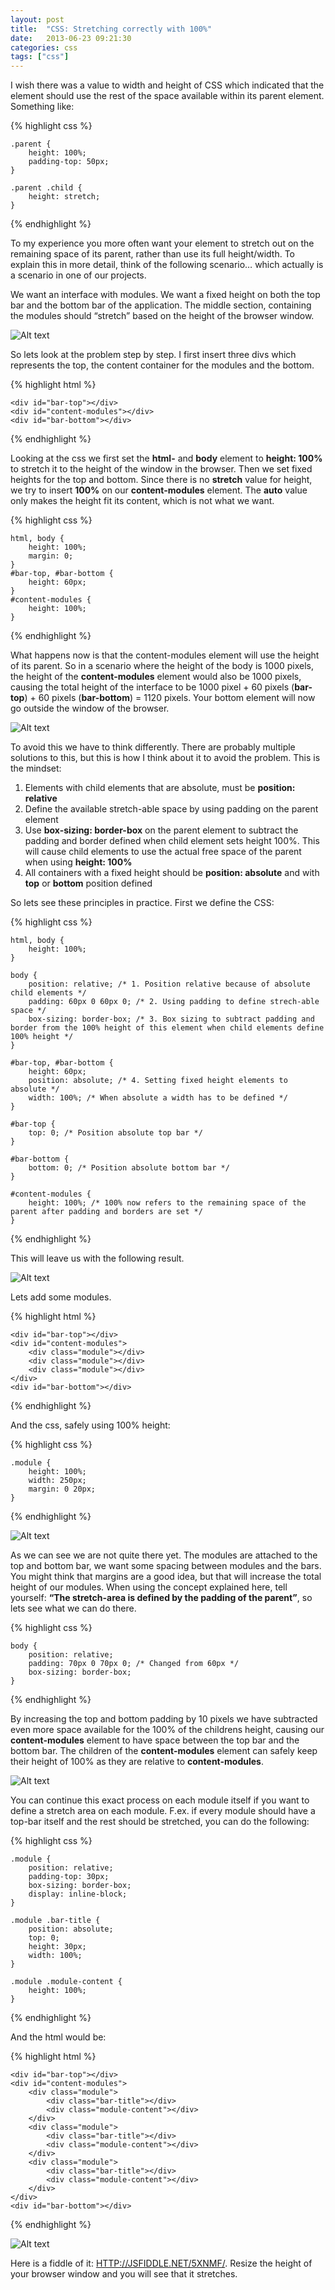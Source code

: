 ```yaml
---
layout: post
title:  "CSS: Stretching correctly with 100%"
date:   2013-06-23 09:21:30
categories: css
tags: ["css"]
---
```


I wish there was a value to width and height of CSS which indicated that the element should use the rest of the space available within its parent element. Something like:

{% highlight css %}

    .parent {
        height: 100%;
        padding-top: 50px;
    }

    .parent .child {
        height: stretch;
    }

{% endhighlight %}

To my experience you more often want your element to stretch out on the remaining space of its parent, rather than use its full height/width. To explain this in more detail,
think of the following scenario… which actually is a scenario in one of our projects.

We want an interface with modules. We want a fixed height on both the top bar and the bottom bar of the application. The middle section, containing the modules should “stretch”
based on the height of the browser window.

![Alt text](/assets/img/stretch.jpg)

So lets look at the problem step by step. I first insert three divs which represents the top, the content container for the modules and the bottom.

{% highlight html %}

    <div id="bar-top"></div>
    <div id="content-modules"></div>
    <div id="bar-bottom"></div>

{% endhighlight %}

Looking at the css we first set the **html-** and **body** element to **height: 100%** to stretch it to the height of the window in the browser. Then we set fixed heights for the top and bottom.
Since there is no **stretch** value for height, we try to insert **100%** on our **content-modules** element. The **auto** value only makes the height fit its content, which is not what we want.

{% highlight css %}

    html, body {
        height: 100%;
        margin: 0;
    }
    #bar-top, #bar-bottom {
        height: 60px;
    }
    #content-modules {
        height: 100%;
    }

{% endhighlight %}

What happens now is that the content-modules element will use the height of its parent. So in a scenario where the height of the body is 1000 pixels,
the height of the **content-modules** element would also be 1000 pixels, causing the total height of the interface to be 1000 pixel + 60 pixels (**bar-top**) +
60 pixels (**bar-bottom**) = 1120 pixels. Your bottom element will now go outside the window of the browser.

![Alt text](/assets/img/stretch2.jpg)

To avoid this we have to think differently. There are probably multiple solutions to this, but this is how I think about it to avoid the problem. This is the mindset:

1. Elements with child elements that are absolute, must be **position: relative**
2. Define the available stretch-able space by using padding on the parent element
3. Use **box-sizing: border-box** on the parent element to subtract the padding and border defined when child element sets height 100%. This will
cause child elements to use the actual free space of the parent when using **height: 100%**
4. All containers with a fixed height should be **position: absolute** and with **top** or **bottom** position defined

So lets see these principles in practice. First we define the CSS:

{% highlight css %}

    html, body {
        height: 100%;
    }

    body {
        position: relative; /* 1. Position relative because of absolute child elements */
        padding: 60px 0 60px 0; /* 2. Using padding to define strech-able space */
        box-sizing: border-box; /* 3. Box sizing to subtract padding and border from the 100% height of this element when child elements define 100% height */
    }

    #bar-top, #bar-bottom {
        height: 60px;
        position: absolute; /* 4. Setting fixed height elements to absolute */
        width: 100%; /* When absolute a width has to be defined */
    }

    #bar-top {
        top: 0; /* Position absolute top bar */
    }

    #bar-bottom {
        bottom: 0; /* Position absolute bottom bar */
    }

    #content-modules {
        height: 100%; /* 100% now refers to the remaining space of the parent after padding and borders are set */
    }

{% endhighlight %}

This will leave us with the following result.

![Alt text](/assets/img/stretch3.jpg)

Lets add some modules.

{% highlight html %}

    <div id="bar-top"></div>
    <div id="content-modules">
        <div class="module"></div>
        <div class="module"></div>
        <div class="module"></div>
    </div>
    <div id="bar-bottom"></div>

{% endhighlight %}

And the css, safely using 100% height:

{% highlight css %}

    .module {
        height: 100%;
        width: 250px;
        margin: 0 20px;
    }

{% endhighlight %}

![Alt text](/assets/img/stretch4.jpg)

As we can see we are not quite there yet. The modules are attached to the top and bottom bar, we want some spacing between modules and the bars.
You might think that margins are a good idea, but that will increase the total height of our modules. When using the concept explained here,
tell yourself: **“The stretch-area is defined by the padding of the parent”**, so lets see what we can do there.

{% highlight css %}

    body {
        position: relative;
        padding: 70px 0 70px 0; /* Changed from 60px */
        box-sizing: border-box;
    }

{% endhighlight %}

By increasing the top and bottom padding by 10 pixels we have subtracted even more space available for the 100% of the childrens height,
causing our **content-modules** element to have space between the top bar and the bottom bar. The children of the **content-modules** element can
safely keep their height of 100% as they are relative to **content-modules**.

![Alt text](/assets/img/stretch5.jpg)

You can continue this exact process on each module itself if you want to define a stretch area on each module.
F.ex. if every module should have a top-bar itself and the rest should be stretched, you can do the following:

{% highlight css %}

    .module {
        position: relative;
        padding-top: 30px;
        box-sizing: border-box;
        display: inline-block;
    }

    .module .bar-title {
        position: absolute;
        top: 0;
        height: 30px;
        width: 100%;
    }

    .module .module-content {
        height: 100%;
    }

{% endhighlight %}

And the html would be:

{% highlight html %}

    <div id="bar-top"></div>
    <div id="content-modules">
        <div class="module">
            <div class="bar-title"></div>
            <div class="module-content"></div>
        </div>
        <div class="module">
            <div class="bar-title"></div>
            <div class="module-content"></div>
        </div>
        <div class="module">
            <div class="bar-title"></div>
            <div class="module-content"></div>
        </div>
    </div>
    <div id="bar-bottom"></div>

{% endhighlight %}

![Alt text](/assets/img/stretch6.jpg)

Here is a fiddle of it: [HTTP://JSFIDDLE.NET/5XNMF/](HTTP://JSFIDDLE.NET/5XNMF/). Resize the height of your browser window and you will see that it stretches.
